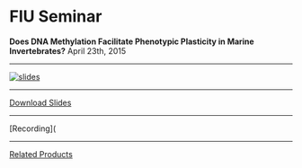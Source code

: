 # FIU Seminar
**Does DNA Methylation Facilitate Phenotypic Plasticity in Marine Invertebrates?**
April 23th, 2015

---

[![slides](http://eagle.fish.washington.edu/cnidarian/skitch/2015-FIU-Roberts_key_1AE8624C.png)](https://github.com/sr320/talk-fiu-2015/blob/master/2015-FIU-Roberts-SLIDES.pdf)

---


[Download Slides](https://github.com/sr320/talk-fiu-2015/raw/master/2015-FIU-Roberts-SLIDES.pdf)

---

[Recording](


---
[Related Products](https://github.com/sr320/talk-fiu-2015/blob/master/related-products.md)

